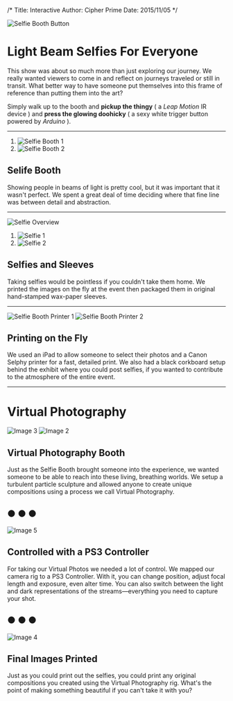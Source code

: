 /*
Title: Interactive
Author: Cipher Prime
Date: 2015/11/05
*/

![Selfie Booth Button]

# Light Beam Selfies For Everyone
This show was about so much more than just exploring our journey. We really wanted viewers to come in and reflect on journeys traveled or still in transit. What better way to have someone put themselves into this frame of reference than putting them into the art?

Simply walk up to the booth and **pickup the thingy** ( a *Leap Motion* IR device ) and **press the glowing doohicky** ( a sexy white trigger button powered by *Arduino* ).

***

1. ![Selfie Booth 1]
2. ![Selfie Booth 2]



## Selife Booth
Showing people in beams of light is pretty cool, but it was important that it wasn't perfect. We spent a great deal of time deciding where that fine line was between detail and abstraction.

***

![Selfie Overview]

1. ![Selfie 1]
2. ![Selfie 2]

## Selfies and Sleeves
Taking selfies would be pointless if you couldn't take them home. We printed the images on the fly at the event then packaged them in original hand-stamped wax-paper sleeves.

***

![Selfie Booth Printer 1]
![Selfie Booth Printer 2]

## Printing on the Fly
We used an iPad to allow someone to select their photos and a Canon Selphy printer for a fast, detailed print. We also had a black corkboard setup behind the exhibit where you could post selfies, if you wanted to contribute to the atmosphere of the entire event.

***

# Virtual Photography

![Image 3]
![Image 2]

## Virtual Photography Booth
Just as the Selfie Booth brought someone into the experience, we wanted someone to be able to reach into these living, breathing worlds. We setup a turbulent particle sculpture and allowed anyone to create unique compositions using a process we call Virtual Photography.

## &#9679; &#9679; &#9679;

![Image 5]
## Controlled with a PS3 Controller
For taking our Virtual Photos we needed a lot of control. We mapped our camera rig to a PS3 Controller. With it, you can change position, adjust focal length and exposure, even alter time. You can also switch between the light and dark representations of the streams&mdash;everything you need to capture your shot.

## &#9679; &#9679; &#9679;

![Image 4]
## Final Images Printed
Just as you could print out the selfies, you could print any original compositions you created using the Virtual Photography rig. What's the point of making something beautiful if you can't take it with you?


[Image 2]: /content/img/interactive/photo/photo_booth_shoulder.jpg
[Image 3]: /content/img/interactive/photo/photo_booth_overview.jpg
[Image 4]: /content/img/interactive/photo/photo_booth_shots.jpg
[Image 5]: /content/img/interactive/photo/photo_booth_controller.jpg



[Selfie Overview]: /content/img/interactive/selfie/selfie_overview.jpg
[Selfie 1]: /content/img/interactive/selfie/selfie_1.jpg
[Selfie 2]: /content/img/interactive/selfie/selfie_2.jpg
[Selfie Booth 1]: /content/img/interactive/selfie/selfie_booth_1.jpg
[Selfie Booth 2]: /content/img/interactive/selfie/selfie_booth_2.jpg
[Selfie Booth Button]: /content/img/interactive/selfie/selfie_booth_button.jpg

[Selfie Booth Printer 1]: /content/img/interactive/selfie/selfie_booth_printing_1.jpg
[Selfie Booth Printer 2]: /content/img/interactive/selfie/selfie_booth_printing_2.jpg

[Image 21]: /content/img/interactive/selfie/IMG_2145.JPG

